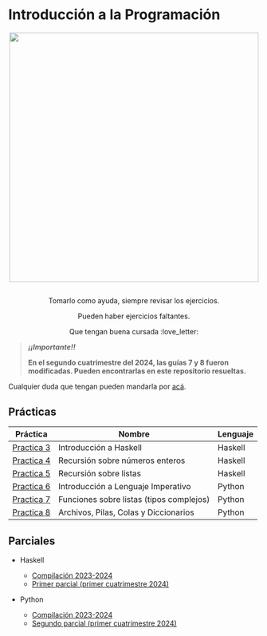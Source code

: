 # Introducción a la Programación

<p align="center">
  <img src="https://i.makeagif.com/media/4-29-2017/c1VKAm.gif" align="center" width="500">
</p>

##

<p align="center">
Tomarlo como ayuda, siempre revisar los ejercicios.
</p>
<p align="center">
Pueden haber ejercicios faltantes.
</p>
<p align="center">
Que tengan buena cursada :love_letter:
</p>

>_**¡¡Importante!!**_
>
>**En el segundo cuatrimestre del 2024, las guías 7 y 8 fueron modificadas.
>Pueden encontrarlas en este repositorio resueltas.**
</p>

Cualquier duda que tengan pueden mandarla por [acá](https://github.com/agustinacf/IntroduccionALaProgramacion/issues).

## Prácticas

|        Práctica         |                  Nombre                    | Lenguaje |
|-------------------------|--------------------------------------------| ---------|
| [Practica 3](Practica3) | Introducción a Haskell                     | Haskell  |
| [Practica 4](Practica4) | Recursión sobre números enteros            | Haskell  |
| [Practica 5](Practica5) | Recursión sobre listas                     | Haskell  |
| [Practica 6](Practica6) | Introducción a Lenguaje Imperativo         | Python   | 
| [Practica 7](Practica7) | Funciones sobre listas (tipos complejos)   | Python   |
| [Practica 8](Practica8) | Archivos, Pilas, Colas y Diccionarios      | Python   |

## Parciales
+ Haskell
  + [Compilación 2023-2024](https://github.com/agustinacf/RepasoPrimerParcialIP.git)
  + [Primer parcial (primer cuatrimestre 2024)](https://github.com/agustinacf/PrimerParcialIP.git)

+ Python
  + [Compilación 2023-2024](https://github.com/agustinacf/RepasoSegundoParcialIP.git)
  + [Segundo parcial (primer cuatrimestre 2024)](https://github.com/agustinacf/SegundoParcialIP.git)
